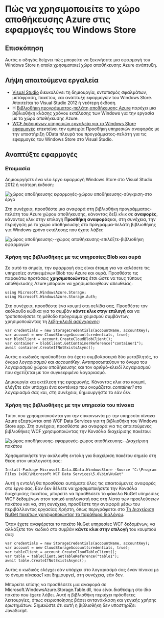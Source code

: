 <properties
    pageTitle="Χρήση Azure χώρου αποθήκευσης σε εφαρμογές του Windows Store | Microsoft Azure"
    description="Μάθετε πώς μπορείτε να δημιουργήσετε μια εφαρμογή του Windows Store η οποία χρησιμοποιεί χώρο αποθήκευσης αντικειμένων Blob του Azure, ουρά, πίνακας ή αρχείο."
    services="storage"
    documentationCenter=""
    authors="tamram"
    manager="carmonm"
    editor="tysonn"/>

<tags
    ms.service="storage"
    ms.workload="storage"
    ms.tgt_pltfrm="mobile-windows-store"
    ms.devlang="dotnet"
    ms.topic="article"
    ms.date="10/18/2016"
    ms.author="tamram"/>
    
# <a name="how-to-use-azure-storage-in-windows-store-apps"></a>Πώς να χρησιμοποιείτε το χώρο αποθήκευσης Azure στις εφαρμογές του Windows Store

## <a name="overview"></a>Επισκόπηση

Αυτός ο οδηγός δείχνει πώς μπορείτε να ξεκινήσετε μια εφαρμογή του Windows Store η οποία χρησιμοποιεί χώρο αποθήκευσης Azure ανάπτυξη.

## <a name="download-required-tools"></a>Λήψη απαιτούμενα εργαλεία

- [Visual Studio](https://www.visualstudio.com/en-us/visual-studio-homepage-vs.aspx) διευκολύνει τη δημιουργία, εντοπισμός σφαλμάτων, μετάφραση, πακέτου, και ανάπτυξη εφαρμογών του Windows Store. Απαιτείται το Visual Studio 2012 ή νεότερη έκδοση.
- Η [Βιβλιοθήκη προγράμματος-πελάτη αποθήκευσης Azure](https://www.nuget.org/packages/WindowsAzure.Storage) παρέχει μια βιβλιοθήκη κλάσης χρόνου εκτέλεσης των Windows για την εργασία με το χώρο αποθήκευσης Azure.
- [WCF δεδομένων υπηρεσιών εργαλεία για το Windows Store εφαρμογές](http://www.microsoft.com/download/details.aspx?id=30714) επεκτείνει την εμπειρία Προσθήκη υπηρεσιών αναφοράς με την υποστήριξη OData πλευρά του προγράμματος-πελάτη για τις εφαρμογές του Windows Store στο Visual Studio.

## <a name="develop-apps"></a>Αναπτύξτε εφαρμογές

### <a name="getting-ready"></a>Ετοιμασία

Δημιουργήστε ένα νέο έργο εφαρμογή Windows Store στο Visual Studio 2012 ή νεότερη έκδοση:

![χώρος αποθήκευσης εφαρμογές-χώρου αποθήκευσης-σύγκριση-στο έργο][store-apps-storage-vs-project]

Στη συνέχεια, προσθέστε μια αναφορά στη βιβλιοθήκη προγράμματος-πελάτη του Azure χώρου αποθήκευσης, κάνοντας δεξί κλικ σε **αναφορές**, κάνοντας κλικ στην επιλογή **Προσθήκη αναφοράς**και, στη συνέχεια, την περιήγηση με το χώρο αποθήκευσης στο πρόγραμμα-πελάτη βιβλιοθήκης για Windows χρόνο εκτέλεσης που έχετε λάβει:

![χώρος αποθήκευσης--χώρος αποθήκευσης-επιλέξτε-βιβλιοθήκη εφαρμογών][store-apps-storage-choose-library]

### <a name="using-the-library-with-the-blob-and-queue-services"></a>Χρήση της βιβλιοθήκης με τις υπηρεσίες Blob και ουρά

Σε αυτό το σημείο, την εφαρμογή σας είναι έτοιμη για να καλέσετε τις υπηρεσίες αντικειμένων Blob του Azure και ουρά. Προσθέστε τις παρακάτω προτάσεις **χρησιμοποιώντας** έτσι ώστε να τους τύπους αποθήκευσης Azure μπορούν να χρησιμοποιηθούν απευθείας:

    using Microsoft.WindowsAzure.Storage;
    using Microsoft.WindowsAzure.Storage.Auth;

Στη συνέχεια, προσθέστε ένα κουμπί στη σελίδα σας. Προσθέστε τον ακόλουθο κώδικα για το συμβάν **κάντε κλικ στην επιλογή** και να τροποποιήσετε τη μέθοδο πρόγραμμα χειρισμού συμβάντων, χρησιμοποιώντας τη [λέξη-κλειδί ασύγχρονης](http://msdn.microsoft.com/library/vstudio/hh156513.aspx):

    var credentials = new StorageCredentials(accountName, accountKey);
    var account = new CloudStorageAccount(credentials, true);
    var blobClient = account.CreateCloudBlobClient();
    var container = blobClient.GetContainerReference("container1");
    await container.CreateIfNotExistsAsync();

Αυτός ο κωδικός προϋποθέτει ότι έχετε συμβολοσειρά δύο μεταβλητές, το *όνομα λογαριασμού* και *accountKey*. Αντιπροσωπεύουν το όνομα του λογαριασμού χώρου αποθήκευσης και τον αριθμό-κλειδί λογαριασμού που σχετίζεται με τον συγκεκριμένο λογαριασμό.

Δημιουργία και εκτέλεση της εφαρμογής. Κάνοντας κλικ στο κουμπί, ελέγξτε εάν υπάρχει ένα κοντέινερ που ονομάζεται *container1* στο λογαριασμό σας και, στη συνέχεια, δημιουργήστε το εάν δεν.

### <a name="using-the-library-with-the-table-service"></a>Χρήση της βιβλιοθήκης με την υπηρεσία του πίνακα

Τύποι που χρησιμοποιούνται για την επικοινωνία με την υπηρεσία πίνακα Azure εξαρτώνται από WCF Data Services για τη βιβλιοθήκη του Windows Store app. Στη συνέχεια, προσθέστε μια αναφορά για τις απαιτούμενες βιβλιοθήκες WCF χρησιμοποιώντας την Κονσόλα διαχείρισης πακέτου:

![χώρος αποθήκευσης-εφαρμογές-χώρος αποθήκευσης--Διαχείριση πακέτου][store-apps-storage-package-manager]

Χρησιμοποιήστε την ακόλουθη εντολή για διαχείριση πακέτου σημείο στη θέση στον υπολογιστή σας:

    Install-Package Microsoft.Data.OData.WindowsStore -Source "C:\Program Files (x86)\Microsoft WCF Data Services\5.0\bin\NuGet"

Αυτή η εντολή θα προσθέσει αυτόματα όλες τις απαιτούμενες αναφορές στο έργο σας. Εάν δεν θέλετε να χρησιμοποιήσετε την Κονσόλα διαχείρισης πακέτου, μπορείτε να προσθέσετε το φάκελο NuGet υπηρεσίες WCF δεδομένων στον τοπικό υπολογιστή σας στη λίστα των προελεύσεων πακέτου και να, στη συνέχεια, προσθέστε την αναφορά μέσω του περιβάλλοντος εργασίας Χρήστη, όπως περιγράφεται στο [Τη Διαχείριση NuGet πακέτων χρησιμοποιώντας το παράθυρο διαλόγου](http://docs.nuget.org/docs/start-here/Managing-NuGet-Packages-Using-The-Dialog).

Όταν έχετε αναφέρεται το πακέτο NuGet υπηρεσίες WCF δεδομένων, να αλλάξετε τον κωδικό στο συμβάν **κάντε κλικ στην επιλογή** του κουμπιού σας:

    var credentials = new StorageCredentials(accountName, accountKey);
    var account = new CloudStorageAccount(credentials, true);
    var tableClient = account.CreateCloudTableClient();
    var table = tableClient.GetTableReference("table1");
    await table.CreateIfNotExistsAsync();

Αυτός ο κωδικός ελέγχει εάν υπάρχει στο λογαριασμό σας έναν πίνακα με το όνομα *πίνακας1* και δημιουργεί, στη συνέχεια, εάν δεν.

Μπορείτε επίσης να προσθέσετε μια αναφορά σε Microsoft.WindowsAzure.Storage.Table.dll, που είναι διαθέσιμη στο ίδιο πακέτο που έχετε λάβει. Αυτή η βιβλιοθήκη περιέχει πρόσθετες λειτουργίες, όπως σειριοποίησης βάσει αντανάκλαση και γενικής χρήσης ερωτημάτων. Σημειώστε ότι αυτή η βιβλιοθήκη δεν υποστηρίζει JavaScript.



[store-apps-storage-vs-project]: ./media/storage-use-store-apps/store-apps-storage-vs-project.png
[store-apps-storage-choose-library]: ./media/storage-use-store-apps/store-apps-storage-choose-library.png
[store-apps-storage-package-manager]: ./media/storage-use-store-apps/store-apps-storage-package-manager.png
